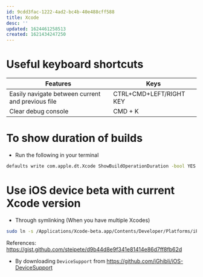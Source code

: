 ```yaml
---
id: 9cdd3fac-1222-4ad2-bc4b-40e488cff588
title: Xcode
desc: ''
updated: 1624461258513
created: 1621434247250
---
```


# Useful keyboard shortcuts

Features | Keys |
---------|----------|
 Easily navigate between current and previous file | CTRL+CMD+LEFT/RIGHT KEY |
Clear debug console | CMD + K |

# To show duration of builds
- Run the following in your terminal
```bash
defaults write com.apple.dt.Xcode ShowBuildOperationDuration -bool YES
```

# Use iOS device beta with current Xcode version
- Through symlinking (When you have multiple Xcodes)
```bash
sudo ln -s /Applications/Xcode-beta.app/Contents/Developer/Platforms/iPhoneOS.platform/DeviceSupport/15.0 /Applications/Xcode.app/Contents/Developer/Platforms/iPhoneOS.platform/DeviceSupport
```
References: <https://gist.github.com/steipete/d9b44d8e9f341e81414e86d7ff8fb62d>
- By downloading `DeviceSupport` from <https://github.com/iGhibli/iOS-DeviceSupport>
